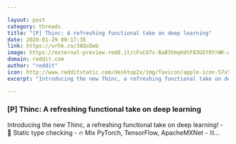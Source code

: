 ```yaml
---

layout: post
category: threads
title: "[P] Thinc: A refreshing functional take on deep learning"
date: 2020-01-29 00:17:35
link: https://vrhk.co/38QxDwb
image: https://external-preview.redd.it/cFuCd7s-BaB3VmqkUtF83GSY8YrWK-wUK5PDSaJhCrc.jpg?width=1200&height=628.272251309&auto=webp&s=3367e933767b36c2cc5d87d40aec520c0628fe96
domain: reddit.com
author: "reddit"
icon: http://www.redditstatic.com/desktop2x/img/favicon/apple-icon-57x57.png
excerpt: "Introducing the new Thinc, a refreshing functional take on deep learning! - :crystal_ball: Static type checking - :fire: Mix PyTorch, TensorFlow, ApacheMXNet - :chains:..."

---
```


### [P] Thinc: A refreshing functional take on deep learning

Introducing the new Thinc, a refreshing functional take on deep learning! - :crystal_ball: Static type checking - :fire: Mix PyTorch, TensorFlow, ApacheMXNet - :chains:...
